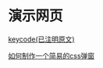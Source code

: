 <title>演示网页 | bujijam.ga</title>

# 演示网页

[keycode(已注明原文)](https://bujijam.ga/demos/0/hhh)

[如何制作一个简易的css弹窗](https://bujijam.ga/demos/1/popup)